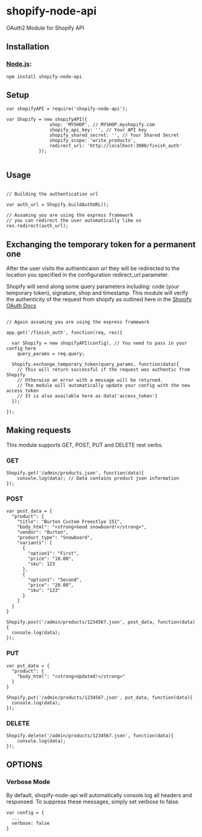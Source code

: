 shopify-node-api
================

OAuth2 Module for Shopify API

## Installation

### [Node.js](http://nodejs.org/):

```
npm install shopify-node-api
```

## Setup

~~~ 
var shopifyAPI = require('shopify-node-api');

var Shopify = new shopifyAPI({
                shop: 'MYSHOP', // MYSHOP.myshopify.com
                shopify_api_key: '', // Your API key
                shopify_shared_secret: '', // Your Shared Secret
                shopify_scope: 'write_products',
                redirect_uri: 'http://localhost:3000/finish_auth'
            });
            
~~~

## Usage

~~~

// Building the authentication url

var auth_url = Shopify.buildAuthURL();

// Assuming you are using the express framework 
// you can redirect the user automatically like so
res.redirect(auth_url);

~~~


## Exchanging the temporary token for a permanent one

After the user visits the authenticaion url they will be redirected to the location you specified in the configuration redirect_url parameter. 

Shopify will send along some query parameters including: code (your temporary token), signature, shop and timestamp. This module will verify the authenticity of the request from shopify as outlined here in the [Shopify OAuth Docs](http://docs.shopify.com/api/tutorials/oauth) 

~~~

// Again assuming you are using the express framework

app.get('/finish_auth', function(req, res){

  var Shopify = new shopifyAPI(config), // You need to pass in your config here
    query_params = req.query;
    
  Shopify.exchange_temporary_token(query_params, function(data){
    // This will return successful if the request was authentic from Shopify
    // Otherwise an error with a message will be returned. 
    // The module will automatically update your config with the new access token
    // It is also available here as data['access_token']
  });

});

~~~


## Making requests

This module supports GET, POST, PUT and DELETE rest verbs. 

### GET

~~~
Shopify.get('/admin/products.json', function(data){
    console.log(data); // Data contains product json information
});

~~~

### POST

~~~
var post_data = {
  "product": {
    "title": "Burton Custom Freestlye 151",
    "body_html": "<strong>Good snowboard!</strong>",
    "vendor": "Burton",
    "product_type": "Snowboard",
    "variants": [
      {
        "option1": "First",
        "price": "10.00",
        "sku": 123
      },
      {
        "option1": "Second",
        "price": "20.00",
        "sku": "123"
      }
    ]
  }
}

Shopify.post('/admin/products/1234567.json', post_data, function(data){
  console.log(data);
});
~~~

### PUT

~~~
var put_data = {
  "product": {
    "body_html": "<strong>Updated!</strong>"
  }
}

Shopify.put('/admin/products/1234567.json', put_data, function(data){
  console.log(data);
});
~~~

### DELETE

~~~
Shopify.delete('/admin/products/1234567.json', function(data){
    console.log(data);
});
~~~

## OPTIONS


### Verbose Mode

By default, shopify-node-api will automatically console.log all headers and responsed. To suppress these messages, simply set verbose to false.

~~~
var config = {
  ...
  verbose: false
}
~~~